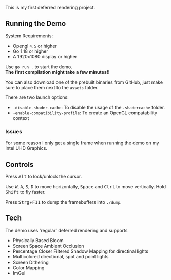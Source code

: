This is my first deferred rendering project.

## Running the Demo

System Requirements:
- Opengl `4.5` or higher
- Go 1.18 or higher
- A 1920x1080 display or higher  

Use `go run .` to start the demo.   
**The first compilation might take a few minutes!!**

You can also download one of the prebuilt binaries from GitHub, just make sure to place them next to the `assets` folder.

There are two launch options:

- `-disable-shader-cache`: To disable the usage of the `.shadercache` folder.
- `-enable-compatibility-profile`: To create an OpenGL compatability context

### Issues

For some reason I only get a single frame when running the demo on my Intel UHD Graphics.

## Controls

Press <kbd>Alt</kbd> to lock/unlock the cursor.

Use <kbd>W</kbd>, <kbd>A</kbd>, <kbd>S</kbd>, <kbd>D</kbd> to move horizontally, <kbd>Space</kbd> and <kbd>Ctrl</kbd> to move vertically. 
Hold <kbd>Shift</kbd> to fly faster.

Press <kbd>Strg</kbd>+<kbd>F11</kbd> to dump the framebuffers into `./dump`.

## Tech

The demo uses 'regular' deferred rendering and supports

- Physically Based Bloom
- Screen Space Ambient Occlusion
- Percentage Closer Filtered Shadow Mapping for directinal lights
- Multicolored directional, spot and point lights
- Screen Dithering
- Color Mapping
- ImGui
